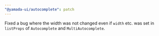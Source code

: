 ```yaml
---
"@yamada-ui/autocomplete": patch
---
```


Fixed a bug where the width was not changed even if `width` etc. was set in `listProps` of `Autocomplete` and `MultiAutocomplete`.
